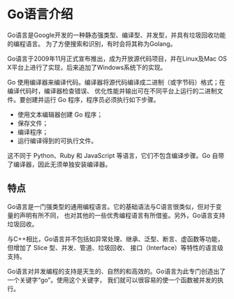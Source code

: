 # Go语言介绍
Go语言是Google开发的一种静态强类型、编译型、并发型，并具有垃圾回收功能的编程语言。
为了方便搜索和识别，有时会将其称为Golang。

Go语言于2009年11月正式宣布推出，成为开放源代码项目，并在Linux及Mac OS X平台上进行了实现，后来追加了Windows系统下的实现。

Go 使用编译器来编译代码。编译器将源代码编译成二进制（或字节码）格式；在编译代码时，编译器检查错误、
优化性能并输出可在不同平台上运行的二进制文件。要创建并运行 Go 程序，程序员必须执行如下步骤。

* 使用文本编辑器创建 Go 程序；
* 保存文件；
* 编译程序；
* 运行编译得到的可执行文件。

这不同于 Python、Ruby 和 JavaScript 等语言，它们不包含编译步骤。Go 自带了编译器，因此无须单独安装编译器。

## 特点
Go语言是一门强类型的通用编程语言。它的基础语法与C语言很类似，但对于变量的声明有所不同，
也对其他的一些优秀编程语言有所借鉴。另外，Go语言支持垃圾回收。

与C++相比，Go语言并不包括如异常处理、继承、泛型、断言、虚函数等功能，但增加了 Slice 型、并发、管道、垃圾回收、
接口（Interface）等特性的语言级支持。

Go语言对并发编程的支持是天生的、自然的和高效的。Go语言为此专门创造出了一个关键字“go”。使用这个关键字，
我们就可以很容易的使一个函数被并发的执行。

